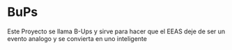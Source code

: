 # BuPs
Este Proyecto se llama B-Ups y sirve para hacer que el EEAS deje de ser un evento analogo y se convierta en uno inteligente
